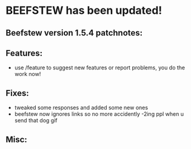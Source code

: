# BEEFSTEW has been updated!

## Beefstew version 1.5.4 patchnotes:

## Features:
- use /feature to suggest new features or report problems, you do the work now!

## Fixes:
- tweaked some responses and added some new ones
- beefstew now ignores links so no more accidently -2ing ppl when u send that dog gif

## Misc:
